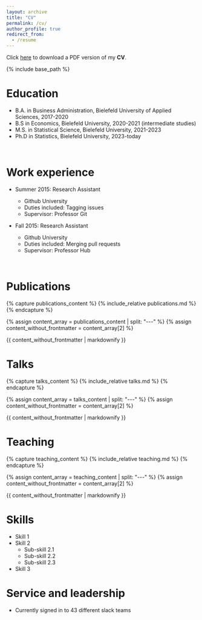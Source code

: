 ```yaml
---
layout: archive
title: "CV"
permalink: /cv/
author_profile: true
redirect_from:
  - /resume
---
```


Click [here]() to download a PDF version of my **CV**.

{% include base_path %}
# Education
* B.A. in Business Administration, Bielefeld University of Applied Sciences, 2017-2020
* B.S in Economics, Bielefeld University, 2020-2021 (intermediate studies)
* M.S. in Statistical Science, Bielefeld University, 2021-2023
* Ph.D in Statistics, Bielefeld University, 2023-today
<br>

# Work experience
* Summer 2015: Research Assistant
  * Github University
  * Duties included: Tagging issues
  * Supervisor: Professor Git

* Fall 2015: Research Assistant
  * Github University
  * Duties included: Merging pull requests
  * Supervisor: Professor Hub
<br>

# Publications
{% capture publications_content %}
  {% include_relative publications.md %}
{% endcapture %}

{% assign content_array = publications_content | split: "---" %}
{% assign content_without_frontmatter = content_array[2] %}

{{ content_without_frontmatter | markdownify }}
<br>

# Talks
{% capture talks_content %}
  {% include_relative talks.md %}
{% endcapture %}

{% assign content_array = talks_content | split: "---" %}
{% assign content_without_frontmatter = content_array[2] %}

{{ content_without_frontmatter | markdownify }}
<br>

# Teaching
{% capture teaching_content %}
  {% include_relative teaching.md %}
{% endcapture %}

{% assign content_array = teaching_content | split: "---" %}
{% assign content_without_frontmatter = content_array[2] %}

{{ content_without_frontmatter | markdownify }}
<br>

# Skills
* Skill 1
* Skill 2
  * Sub-skill 2.1
  * Sub-skill 2.2
  * Sub-skill 2.3
* Skill 3
  
Service and leadership
======
* Currently signed in to 43 different slack teams
